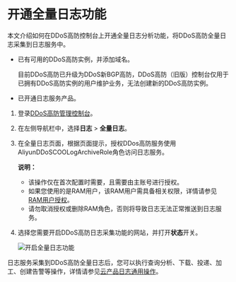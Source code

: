 # 开通全量日志功能

本文介绍如何在DDoS高防控制台上开通全量日志分析功能，将DDoS高防全量日志采集到日志服务中。

-   已有可用的DDoS高防实例，并添加域名。

    目前DDoS高防已升级为DDoS新BGP高防，DDoS高防（旧版）控制台仅用于已拥有DDoS高防实例的用户维护业务，无法创建新的DDoS高防实例。

-   已开通日志服务产品。

1.  登录[DDoS高防管理控制台](https://yundun.console.aliyun.com/?spm=5176.11750983.103.1.752d2aafZZS4k4&p=ddospronext#/statistic/layer7?region=cn-hangzhou)。

2.  在左侧导航栏中，选择**日志** \> **全量日志**。

3.  在全量日志页面，根据页面提示，授权DDos高防服务使用AliyunDDoSCOOLogArchiveRole角色访问日志服务。

    **说明：**

    -   该操作仅在首次配置时需要，且需要由主账号进行授权。
    -   如果您使用的是RAM用户，该RAM用户需具备相关权限，详情请参见[RAM用户授权](/intl.zh-CN/数据采集/云产品日志采集/云产品日志通用操作.md)。
    -   请勿取消授权或删除RAM角色，否则将导致日志无法正常推送到日志服务。
4.  选择您需要开启DDoS高防日志采集功能的网站，并打开**状态**开关。

    ![开启全量日志功能](https://static-aliyun-doc.oss-cn-hangzhou.aliyuncs.com/assets/img/zh-CN/1630559951/p6786.jpg)


日志服务采集到DDoS高防全量日志后，您可以执行查询分析、下载、投递、加工、创建告警等操作，详情请参见[云产品日志通用操作](/intl.zh-CN/数据采集/云产品日志采集/云产品日志通用操作.md)。

